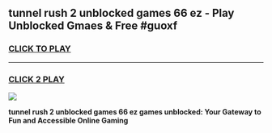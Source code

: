 
## tunnel rush 2 unblocked games 66 ez - Play Unblocked Gmaes & Free #guoxf
<h3>
<a href="https://news.freeplayer.one?title=tunnel_rush_2_unblocked_games_66_ez&ref=03M">CLICK TO PLAY</a></h3>
<hr>

<h3>
<a href="https://news.freeplayer.one?title=tunnel_rush_2_unblocked_games_66_ez&ref=03M">CLICK 2 PLAY</a>
  
</h3>

<a href="https://news.freeplayer.one?title=tunnel_rush_2_unblocked_games_66_ez&ref=03M"><img src="https://clearcache.store/games.png"></a>


**tunnel rush 2 unblocked games 66 ez games unblocked: Your Gateway to Fun and Accessible Online Gaming**
